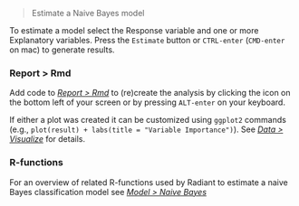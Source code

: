 > Estimate a Naive Bayes model

To estimate a model select the Response variable and one or more Explanatory variables. Press the `Estimate` button or `CTRL-enter` (`CMD-enter` on mac) to generate results. 

### Report > Rmd

Add code to <a href="https://radiant-rstats.github.io/docs/data/report.html" target="_blank">_Report > Rmd_</a> to (re)create the analysis by clicking the <i title="report results" class="fa fa-edit"></i> icon on the bottom left of your screen or by pressing `ALT-enter` on your keyboard. 

If either a plot was created it can be customized using `ggplot2` commands (e.g., `plot(result) + labs(title = "Variable Importance")`). See <a href="https://radiant-rstats.github.io/docs/data/visualize.html" target="_blank">_Data > Visualize_</a> for details.

### R-functions

For an overview of related R-functions used by Radiant to estimate a naive Bayes classification model see <a href = "https://radiant-rstats.github.io/radiant.model/reference/index.html#section-model-naive-bayes" target="_blank">_Model > Naive Bayes_</a>
